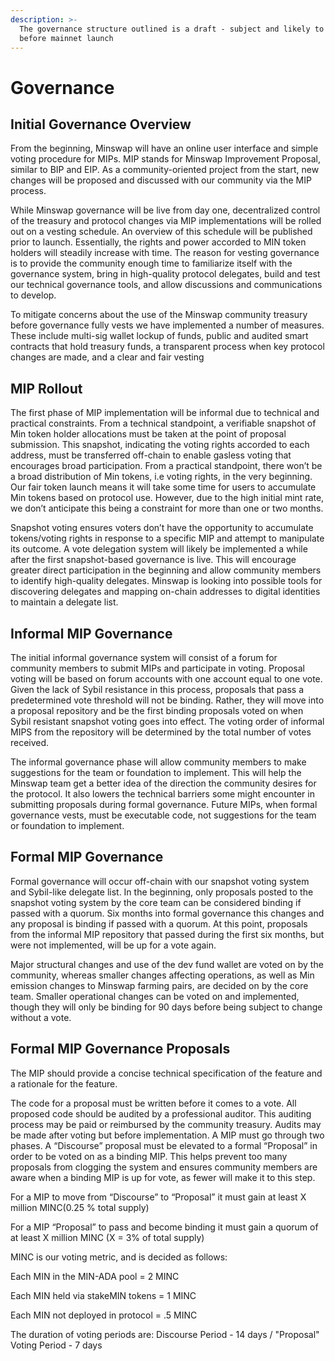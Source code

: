 ```yaml
---
description: >-
  The governance structure outlined is a draft - subject and likely to change
  before mainnet launch
---
```


# Governance

## Initial Governance Overview

From the beginning, Minswap will have an online user interface and simple voting procedure for MIPs. MIP stands for Minswap Improvement Proposal, similar to BIP and EIP. As a community-oriented project from the start, new changes will be proposed and discussed with our community via the MIP process.

While Minswap governance will be live from day one, decentralized control of the treasury and protocol changes via MIP implementations will be rolled out on a vesting schedule.  An overview of this schedule will be published prior to launch. Essentially, the rights and power accorded to MIN token holders will steadily increase with time. The reason for vesting governance is to provide the community enough time to familiarize itself with the governance system, bring in high-quality protocol delegates, build and test our technical governance tools, and allow discussions and communications to develop.

To mitigate concerns about the use of the Minswap community treasury before governance fully vests we have implemented a number of measures. These include multi-sig wallet lockup of funds, public and audited smart contracts that hold treasury funds, a transparent process when key protocol changes are made, and a clear and fair vesting

## MIP Rollout

The first phase of MIP implementation will be informal due to technical and practical constraints. From a technical standpoint, a verifiable snapshot of Min token holder allocations must be taken at the point of proposal submission. This snapshot, indicating the voting rights accorded to each address, must be transferred off-chain to enable gasless voting that encourages broad participation. From a practical standpoint, there won’t be a broad distribution of Min tokens, i.e voting rights, in the very beginning. Our fair token launch means it will take some time for users to accumulate Min tokens based on protocol use. However, due to the high initial mint rate, we don’t anticipate this being a constraint for more than one or two months.

Snapshot voting ensures voters don’t have the opportunity to accumulate tokens/voting rights in response to a specific MIP and attempt to manipulate its outcome. A vote delegation system will likely be implemented a while after the first snapshot-based governance is live. This will encourage greater direct participation in the beginning and allow community members to identify high-quality delegates. Minswap is looking into possible tools for discovering delegates and mapping on-chain addresses to digital identities to maintain a delegate list.

## Informal MIP Governance

The initial informal governance system will consist of a forum for community members to submit MIPs and participate in voting. Proposal voting will be based on forum accounts with one account equal to one vote. Given the lack of Sybil resistance in this process, proposals that pass a predetermined vote threshold will not be binding. Rather, they will move into a proposal repository and be the first binding proposals voted on when Sybil resistant snapshot voting goes into effect. The voting order of informal MIPS from the repository will be determined by the total number of votes received.

The informal governance phase will allow community members to make suggestions for the team or foundation to implement. This will help the Minswap team get a better idea of the direction the community desires for the protocol. It also lowers the technical barriers some might encounter in submitting proposals during formal governance. Future MIPs, when formal governance vests, must be executable code, not suggestions for the team or foundation to implement.

## Formal MIP Governance

Formal governance will occur off-chain with our snapshot voting system and Sybil-like delegate list. In the beginning, only proposals posted to the snapshot voting system by the core team can be considered binding if passed with a quorum. Six months into formal governance this changes and any proposal is binding if passed with a quorum. At this point, proposals from the informal MIP repository that passed during the first six months, but were not implemented, will be up for a vote again.

Major structural changes and use of the dev fund wallet are voted on by the community, whereas smaller changes affecting operations, as well as Min emission changes to Minswap farming pairs, are decided on by the core team. Smaller operational changes can be voted on and implemented, though they will only be binding for 90 days before being subject to change without a vote.

## Formal MIP Governance Proposals

The MIP should provide a concise technical specification of the feature and a rationale for the feature.

The code for a proposal must be written before it comes to a vote. All proposed code should be audited by a professional auditor. This auditing process may be paid or reimbursed by the community treasury. Audits may be made after voting but before implementation. A MIP must go through two phases. A “Discourse” proposal must be elevated to a formal “Proposal” in order to be voted on as a binding MIP. This helps prevent too many proposals from clogging the system and ensures community members are aware when a binding MIP is up for vote, as fewer will make it to this step.

For a MIP to move from “Discourse” to “Proposal” it must gain at least X million MINC\(0.25 % total supply\)

For a MIP “Proposal” to pass and become binding it must gain a quorum of at least X million MINC            \(X = 3% of total supply\)

MINC is our voting metric, and is decided as follows: 

Each MIN in the MIN-ADA pool = 2 MINC 

Each MIN held via stakeMIN tokens = 1 MINC

Each MIN not deployed in protocol = .5 MINC

The duration of voting periods are:  Discourse Period - 14 days / "Proposal" Voting Period  - 7 days

